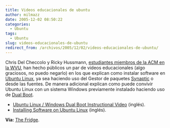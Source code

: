 ```yaml
---
title: Videos educacionales de ubuntu
author: milmazz
date: 2005-12-02 08:50:22
categories:
  - Ubuntu
tags:
  - Ubuntu
slug: videos-educacionales-de-ubuntu
redirect_from: /archivos/2005/12/02/videos-educacionales-de-ubuntu/
---
```


Chris Del Checcolo y Ricky Hussmann, [estudiantes miembros de la ACM en la WVU](http://wvu.acm.org/), han hecho públicos un par de videos educacionales (algo graciosos, no puedo negarlo) en los que explican como instalar software en [Ubuntu Linux](http://www.ubuntu.com), ya sea haciendo uso del Gestor de paquetes [Synaptic](https://wiki.ubuntu.com/SynapticHowto) o desde las fuentes. De manera adicional explican como puede convivir Ubuntu Linux con un sistema Windows previamente instalado haciendo uso de [Dual Boot](http://en.wikipedia.org/wiki/Dual-boot).

  * [Ubuntu Linux / Windows Dual Boot Instructional Video](http://video.google.com/videoplay?docid=-6104490811311898236&q=) (inglés).
  * [Installing Software on Ubuntu Linux](http://video.google.com/videoplay?docid=5253052326994067125) (inglés).

**Vía:** [The Fridge](http://fridge.ubuntu.com/).

